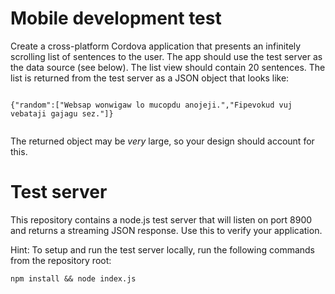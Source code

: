 # Mobile development test

Create a cross-platform Cordova application that presents an infinitely scrolling list of sentences to the user.
The app should use the test server as the data source (see below).
The list view should contain 20 sentences. 
The list is returned from the test server as a JSON object that looks like:

~~~~ {.json}

{"random":["Websap wonwigaw lo mucopdu anojeji.","Fipevokud vuj vebataji gajagu sez."]}
    
~~~~

The returned object may be *very* large, so your design should account for this.


# Test server

This repository contains a node.js test server that will listen on port 8900 and returns a streaming JSON response.
Use this to verify your application.

Hint: To setup and run the test server locally, run the following commands from the repository root:
	
	npm install && node index.js